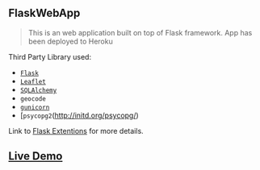 ## __FlaskWebApp__

> This is an web application built on top of Flask framework. App has been deployed to Heroku

Third Party Library used:

- [`Flask`](http://flask.pocoo.org/)
- [`Leaflet`](http://leafletjs.com/)
- [`SQLAlchemy`](http://www.sqlalchemy.org/)
- `geocode`
- [`gunicorn`](http://gunicorn.org/)
- [`psycopg2`(http://initd.org/psycopg/)

Link to [Flask Extentions](http://flask.pocoo.org/extensions/) for more details.

## [Live Demo](https://dry-reef-80760.herokuapp.com/) 
